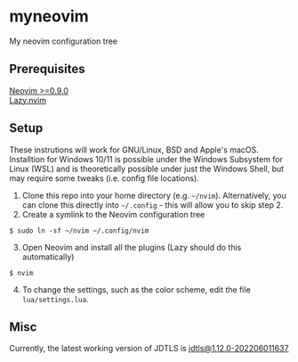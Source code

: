 # myneovim
My neovim configuration tree


## Prerequisites 
[Neovim >=0.9.0](https://neovim.io/)<br/>
[Lazy.nvim](https://github.com/folke/lazy.nvim)

## Setup
These instrutions will work for GNU/Linux, BSD and Apple's macOS.
Installtion for Windows 10/11 is possible under the Windows Subsystem for Linux (WSL) and is theoretically possible under just the Windows Shell, but may require some tweaks (i.e. config file locations).

1. Clone this repo into your home directory (e.g. `~/nvim`). Alternatively, you can clone this directly into `~/.config` - this will allow you to skip step 2.
2. Create a symlink to the Neovim configuration tree
```
$ sudo ln -sf ~/nvim ~/.config/nvim
```
3. Open Neovim and install all the plugins (Lazy should do this automatically)
```
$ nvim
```
4. To change the settings, such as the color scheme, edit the file `lua/settings.lua`.

## Misc
Currently, the latest working version of JDTLS is 
jdtls@1.12.0-202206011637
